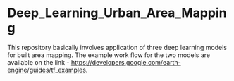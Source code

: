 # Deep_Learning_Urban_Area_Mapping

This repository basically involves application of three deep learning models for built area mapping. The example work flow for the two models are available on the link - 
https://developers.google.com/earth-engine/guides/tf_examples. 
